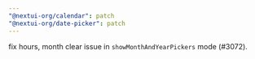 ```yaml
---
"@nextui-org/calendar": patch
"@nextui-org/date-picker": patch
---
```


fix hours, month clear issue in `showMonthAndYearPickers` mode (#3072).
